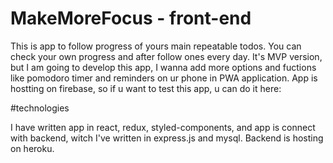 # MakeMoreFocus - front-end

This is app to follow progress of yours main repeatable todos. You can check your own progress and after follow ones every day. It's MVP version, but I am going to develop this app, I wanna add more options and fuctions like pomodoro timer and reminders on ur phone in PWA application.
App is hostting on firebase, so if u want to test this app, u can do it here:

#technologies

I have written app in react, redux, styled-components, and app is connect with backend, witch I've written in express.js and mysql. Backend is hosting on heroku.
